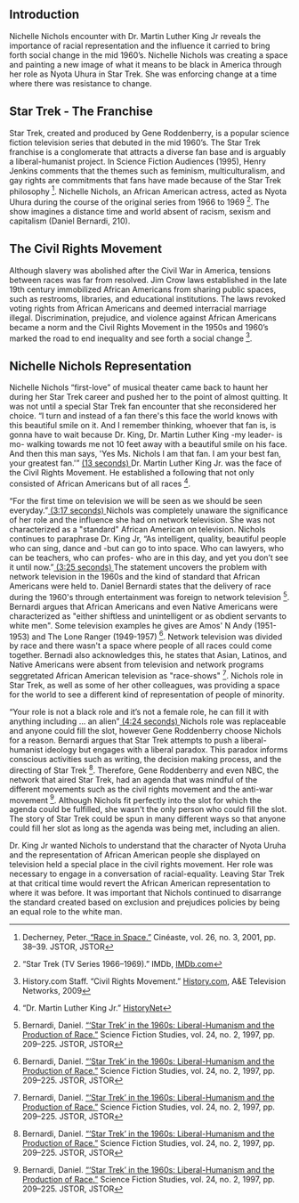 <div class="sidepanel">
              <!-- This is the div where all the popcorn action will hapen -->
              <div id="popcorn-container">
              </div>
            </div>

<div class="essay-content">

## Introduction
Nichelle Nichols encounter with Dr. Martin Luther King Jr reveals the importance of racial representation and the influence it carried to bring forth social change in the mid 1960’s. Nichelle Nichols was creating a space and painting a new image of what it means to be black in America through her role as Nyota Uhura in Star Trek. She was enforcing change at a time where there was resistance to change.


## Star Trek - The Franchise
Star Trek, created and produced by Gene Roddenberry, is a popular science fiction television series that debuted in the mid 1960’s. The Star Trek franchise is a conglomerate that attracts a diverse fan base and is arguably a liberal-humanist project. In Science Fiction Audiences (1995), Henry Jenkins comments that the themes such as feminism, multiculturalism, and gay rights are commitments that fans have made because of the Star Trek philosophy [^zero]. Nichelle Nichols, an African American actress, acted as Nyota Uhura during the course of the original series from 1966 to 1969 [^first]. The show imagines a distance time and world absent of racism, sexism and capitalism (Daniel Bernardi, 210).


## The Civil Rights Movement
Although slavery was abolished after the Civil War in America, tensions between races was far from resolved. Jim Crow laws established in the late 19th century immobilized African Americans from sharing public spaces, such as restrooms, libraries, and educational institutions. The laws revoked voting rights from African Americans and deemed interracial marriage illegal. Discrimination, prejudice, and violence against African Americans became a norm and the Civil Rights Movement in the 1950s and 1960’s marked the road to end inequality and see forth a social change [^second].


## Nichelle Nichols Representation
Nichelle Nichols “first-love” of musical theater came back to haunt her during her Star Trek career and pushed her to the point of almost quitting. It was not until a special Star Trek fan encounter that she reconsidered her choice. “I turn and instead of a fan there's this face the world knows with this beautiful smile on it. And I remember thinking, whoever that fan is, is gonna have to wait because Dr. King, Dr. Martin Luther King -my leader- is mo- walking towards me not 10 feet away with a beautiful smile on his face. And then this man says, 'Yes Ms. Nichols I am that fan. I am your best fan, your greatest fan.'” <a href=javascript:seek(13) onclick="javascript:seek(13)"> (13 seconds) </a> Dr. Martin Luther King Jr. was the face of the Civil Rights Movement. He established a following that not only consisted of African Americans but of all races [^third].

“For the first time on television we will be seen as we should be seen everyday.”<a href=javascript:seek(197) onclick="javascript:seek(197)"> (3:17 seconds) </a> Nichols was completely unaware the significance of her role and the influence she had on network television. She was not characterized as a "standard" African American on television. Nichols continues to paraphrase Dr. King Jr, “As intelligent, quality, beautiful people who can sing, dance and -but can go to into space. Who can lawyers, who can be teachers, who can profes- who are in this day, and yet you don’t see it until now.”<a href=javascript:seek(205) onclick="javascript:seek(205)"> (3:25 seconds) </a> The statement uncovers the problem with network television in the 1960s and the kind of standard that African Americans were held to. Daniel Bernardi states that the delivery of race during the 1960's through entertainment was foreign to network television [^fourth]. Bernardi argues that African Americans and even Native Americans were characterized as "either shiftless and unintelligent or as obdient servants to white men". Some television examples he gives are Amos' N Andy (1951-1953) and The Lone Ranger (1949-1957) [^fourth]. Network television was divided by race and there wasn't a space where people of all races could come together. Bernadi also acknowledges this, he states that Asian, Latinos, and Native Americans were absent from television and network programs seggretated African American television as "race-shows" [^fourth]. Nichols role in Star Trek, as well as some of her other colleagues, was providing a space for the world to see a different kind of representation of people of minority.

“Your role is not a black role and it’s not a female role, he can fill it with anything including ... an alien”<a href=javascript:seek(264) onclick="javascript:seek(264)"> (4:24 seconds) </a>
Nichols role was replaceable and anyone could fill the slot, however Gene Roddenberry choose Nichols for a reason. Bernardi argues that Star Trek attempts to push a liberal-humanist ideology but engages with a liberal paradox. This paradox informs conscious activities such as writing, the decision making process, and the directing of Star Trek [^fourth]. Therefore, Gene Roddenberry and even NBC, the network that aired Star Trek, had an agenda that was mindful of the different movements such as the civil rights movement and the anti-war movement [^fourth]. Although Nichols fit perfectly into the slot for which the agenda could be fulfilled, she wasn't the only person who could fill the slot. The story of Star Trek could be spun in many different ways so that anyone could fill her slot as long as the agenda was being met, including an alien.

Dr. King Jr wanted Nichols to understand that the character of Nyota Uruha and the representation of African American people she displayed on television held a special place in the civil rights movement. Her role was necessary to engage in a conversation of racial-equality. Leaving Star Trek at that critical time would revert the African American representation to where it was before. It was important that Nichols continued to disarrange the standard created based on exclusion and prejudices policies by being an equal role to the white man.


[^zero]: Decherney, Peter.[ “Race in Space.”](www.jstor.org/stable/41689367) Cinéaste, vol. 26, no. 3, 2001, pp. 38–39. JSTOR, JSTOR

[^first]: “Star Trek (TV Series 1966–1969).” IMDb, [IMDb.com](www.imdb.com/title/tt0060028/?ref_=nm_knf_i1)


[^second]: History.com Staff. “Civil Rights Movement.” [History.com](www.history.com/topics/black-history/civil-rights-movement), A&E Television Networks, 2009

[^third]: “Dr. Martin Luther King Jr.” [HistoryNet](www.historynet.com/martin-luther-king-jr)

[^fourth]: Bernardi, Daniel. [“‘Star Trek’ in the 1960s: Liberal-Humanism and the Production of Race.”](www.jstor.org/stable/4240604) Science Fiction Studies, vol. 24, no. 2, 1997, pp. 209–225. JSTOR, JSTOR

</div>
